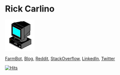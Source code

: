 # Rick Carlino

![](computer.gif)

[FarmBot](https://farm.bot/), [Blog](http://rickcarlino.com/), [Reddit](https://www.reddit.com/user/rickcarlino), [StackOverflow](https://stackexchange.com/users/1063897/rick), [LinkedIn](https://www.linkedin.com/in/rickcarlino/), [Twitter](https://twitter.com/RickCarlino)

[![Hits](https://hits.seeyoufarm.com/api/count/incr/badge.svg?url=https%3A%2F%2Fgithub.com%2Frickcarlino%2Frickcarlino&count_bg=%2379C83D&title_bg=%23555555&icon=&icon_color=%23A32929&title=hits&edge_flat=true)](https://hits.seeyoufarm.com)
